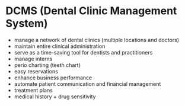 # DCMS (Dental Clinic Management System)

- manage a network of dental clinics (multiple locations and doctors)
- maintain entire clinical administration
- serve as a time-saving tool for dentists and practitioners
- manage interns
- perio charting (teeth chart)
- easy reservations
- enhance business performance
- automate patient communication and financial management
- treatment plans
- medical history + drug sensitivity
